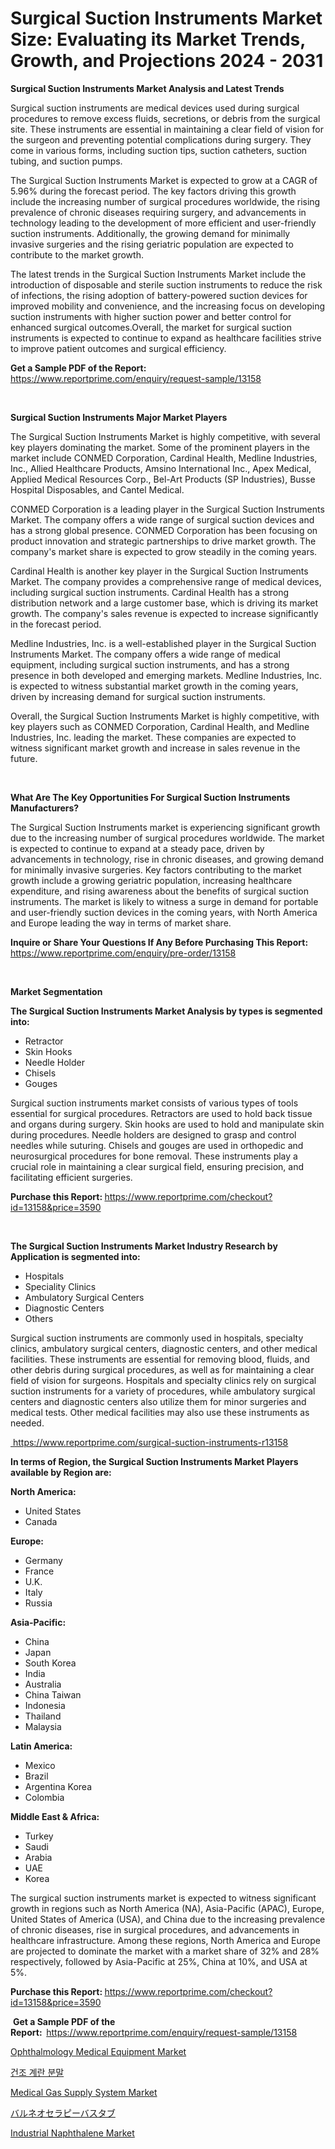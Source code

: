 <p><h1>Surgical Suction Instruments Market Size: Evaluating its Market Trends, Growth, and Projections 2024 - 2031</h1></p><p><strong>Surgical Suction Instruments Market Analysis and Latest Trends</strong></p>
<p><p>Surgical suction instruments are medical devices used during surgical procedures to remove excess fluids, secretions, or debris from the surgical site. These instruments are essential in maintaining a clear field of vision for the surgeon and preventing potential complications during surgery. They come in various forms, including suction tips, suction catheters, suction tubing, and suction pumps.</p><p>The Surgical Suction Instruments Market is expected to grow at a CAGR of 5.96% during the forecast period. The key factors driving this growth include the increasing number of surgical procedures worldwide, the rising prevalence of chronic diseases requiring surgery, and advancements in technology leading to the development of more efficient and user-friendly suction instruments. Additionally, the growing demand for minimally invasive surgeries and the rising geriatric population are expected to contribute to the market growth.</p><p>The latest trends in the Surgical Suction Instruments Market include the introduction of disposable and sterile suction instruments to reduce the risk of infections, the rising adoption of battery-powered suction devices for improved mobility and convenience, and the increasing focus on developing suction instruments with higher suction power and better control for enhanced surgical outcomes.Overall, the market for surgical suction instruments is expected to continue to expand as healthcare facilities strive to improve patient outcomes and surgical efficiency.</p></p>
<p><strong>Get a Sample PDF of the Report:&nbsp;</strong> <a href="https://www.reportprime.com/enquiry/request-sample/13158">https://www.reportprime.com/enquiry/request-sample/13158</a></p>
<p>&nbsp;</p>
<p><strong>Surgical Suction Instruments Major Market Players</strong></p>
<p><p>The Surgical Suction Instruments Market is highly competitive, with several key players dominating the market. Some of the prominent players in the market include CONMED Corporation, Cardinal Health, Medline Industries, Inc., Allied Healthcare Products, Amsino International Inc., Apex Medical, Applied Medical Resources Corp., Bel-Art Products (SP Industries), Busse Hospital Disposables, and Cantel Medical.</p><p>CONMED Corporation is a leading player in the Surgical Suction Instruments Market. The company offers a wide range of surgical suction devices and has a strong global presence. CONMED Corporation has been focusing on product innovation and strategic partnerships to drive market growth. The company's market share is expected to grow steadily in the coming years.</p><p>Cardinal Health is another key player in the Surgical Suction Instruments Market. The company provides a comprehensive range of medical devices, including surgical suction instruments. Cardinal Health has a strong distribution network and a large customer base, which is driving its market growth. The company's sales revenue is expected to increase significantly in the forecast period.</p><p>Medline Industries, Inc. is a well-established player in the Surgical Suction Instruments Market. The company offers a wide range of medical equipment, including surgical suction instruments, and has a strong presence in both developed and emerging markets. Medline Industries, Inc. is expected to witness substantial market growth in the coming years, driven by increasing demand for surgical suction instruments.</p><p>Overall, the Surgical Suction Instruments Market is highly competitive, with key players such as CONMED Corporation, Cardinal Health, and Medline Industries, Inc. leading the market. These companies are expected to witness significant market growth and increase in sales revenue in the future.</p></p>
<p>&nbsp;</p>
<p><strong>What Are The Key Opportunities For Surgical Suction Instruments Manufacturers?</strong></p>
<p><p>The Surgical Suction Instruments market is experiencing significant growth due to the increasing number of surgical procedures worldwide. The market is expected to continue to expand at a steady pace, driven by advancements in technology, rise in chronic diseases, and growing demand for minimally invasive surgeries. Key factors contributing to the market growth include a growing geriatric population, increasing healthcare expenditure, and rising awareness about the benefits of surgical suction instruments. The market is likely to witness a surge in demand for portable and user-friendly suction devices in the coming years, with North America and Europe leading the way in terms of market share.</p></p>
<p><strong>Inquire or Share Your Questions If Any Before Purchasing This Report:</strong> <a href="https://www.reportprime.com/enquiry/pre-order/13158">https://www.reportprime.com/enquiry/pre-order/13158</a></p>
<p>&nbsp;</p>
<p><strong>Market Segmentation</strong></p>
<p><strong>The Surgical Suction Instruments Market Analysis by types is segmented into:</strong></p>
<p><ul><li>Retractor</li><li>Skin Hooks</li><li>Needle Holder</li><li>Chisels</li><li>Gouges</li></ul></p>
<p><p>Surgical suction instruments market consists of various types of tools essential for surgical procedures. Retractors are used to hold back tissue and organs during surgery. Skin hooks are used to hold and manipulate skin during procedures. Needle holders are designed to grasp and control needles while suturing. Chisels and gouges are used in orthopedic and neurosurgical procedures for bone removal. These instruments play a crucial role in maintaining a clear surgical field, ensuring precision, and facilitating efficient surgeries.</p></p>
<p><strong>Purchase this Report:&nbsp;</strong><a href="https://www.reportprime.com/checkout?id=13158&price=3590">https://www.reportprime.com/checkout?id=13158&price=3590</a></p>
<p>&nbsp;</p>
<p><strong>The Surgical Suction Instruments Market Industry Research by Application is segmented into:</strong></p>
<p><ul><li>Hospitals</li><li>Speciality Clinics</li><li>Ambulatory Surgical Centers</li><li>Diagnostic Centers</li><li>Others</li></ul></p>
<p><p>Surgical suction instruments are commonly used in hospitals, specialty clinics, ambulatory surgical centers, diagnostic centers, and other medical facilities. These instruments are essential for removing blood, fluids, and other debris during surgical procedures, as well as for maintaining a clear field of vision for surgeons. Hospitals and specialty clinics rely on surgical suction instruments for a variety of procedures, while ambulatory surgical centers and diagnostic centers also utilize them for minor surgeries and medical tests. Other medical facilities may also use these instruments as needed.</p></p>
<p><a href="https://www.reportprime.com/surgical-suction-instruments-r13158">&nbsp;https://www.reportprime.com/surgical-suction-instruments-r13158</a></p>
<p><strong>In terms of Region, the Surgical Suction Instruments Market Players available by Region are:</strong></p>
<p>
    <p> <strong> North America: </strong>
        <ul>
            <li>United States</li>
            <li>Canada</li>
        </ul>
        </p> 
    <p> <strong> Europe: </strong>
        <ul>
            <li>Germany</li>
            <li>France</li>
            <li>U.K.</li>
            <li>Italy</li>
            <li>Russia</li>
        </ul>
        </p> 
    <p> <strong> Asia-Pacific: </strong>
        <ul>
            <li>China</li>
            <li>Japan</li>
            <li>South Korea</li>
            <li>India</li>
            <li>Australia</li>
            <li>China Taiwan</li>
            <li>Indonesia</li>
            <li>Thailand</li>
            <li>Malaysia</li>
        </ul>
        </p> 
    <p> <strong> Latin America: </strong>
        <ul>
            <li>Mexico</li>
            <li>Brazil</li>
            <li>Argentina Korea</li>
            <li>Colombia</li>
        </ul>
        </p> 
    <p> <strong> Middle East & Africa: </strong>
        <ul>
            <li>Turkey</li>
            <li>Saudi</li>
            <li>Arabia</li>
            <li>UAE</li>
            <li>Korea</li>
        </ul>
    </p>
    </p>
<p><p>The surgical suction instruments market is expected to witness significant growth in regions such as North America (NA), Asia-Pacific (APAC), Europe, United States of America (USA), and China due to the increasing prevalence of chronic diseases, rise in surgical procedures, and advancements in healthcare infrastructure. Among these regions, North America and Europe are projected to dominate the market with a market share of 32% and 28% respectively, followed by Asia-Pacific at 25%, China at 10%, and USA at 5%.</p></p>
<p><strong>Purchase this Report: </strong><a href="https://www.reportprime.com/checkout?id=13158&price=3590">https://www.reportprime.com/checkout?id=13158&price=3590</a></p>
<p>&nbsp;<strong>Get a Sample PDF of the Report:&nbsp;&nbsp;</strong><a href="https://www.reportprime.com/enquiry/request-sample/13158">https://www.reportprime.com/enquiry/request-sample/13158</a></p>
<p><strong></strong></p>
<p><p><a href="https://github.com/jodemen/Market-Research-Report-List-2/blob/main/ophthalmology-medical-equipment-market.md">Ophthalmology Medical Equipment Market</a></p><p><a href="https://github.com/wallacBahrtyinger567686/Market-Research-Report-List-1/blob/main/302810527578.md">건조 계란 분말</a></p><p><a href="https://github.com/Sarissaschmalingtr6fz2739/Market-Research-Report-List-2/blob/main/medical-gas-supply-system-market.md">Medical Gas Supply System Market</a></p><p><a href="https://medium.com/@mt14785/%E6%B8%A9%E6%B3%89%E7%99%82%E6%B3%95%E6%B5%B4%E6%A7%BD%E5%B8%82%E5%A0%B4%E8%A6%8F%E6%A8%A1%E3%81%AF-%E4%B8%96%E7%95%8C%E3%81%AE%E7%94%A3%E6%A5%AD%E3%81%AB%E3%81%8A%E3%81%91%E3%82%8B%E6%9C%80%E9%81%A9%E3%81%AA%E3%83%9E%E3%83%BC%E3%82%B1%E3%83%86%E3%82%A3%E3%83%B3%E3%82%B0%E3%83%81%E3%83%A3%E3%83%8D%E3%83%AB%E3%82%92%E7%A4%BA%E3%81%97%E3%81%A6%E3%81%84%E3%81%BE%E3%81%99-cf1a745aa50b">バルネオセラピーバスタブ</a></p><p><a href="https://issuu.com/reportprime-2/docs/industrial-naphthalene-market-size-2030.pptx">Industrial Naphthalene Market</a></p></p>